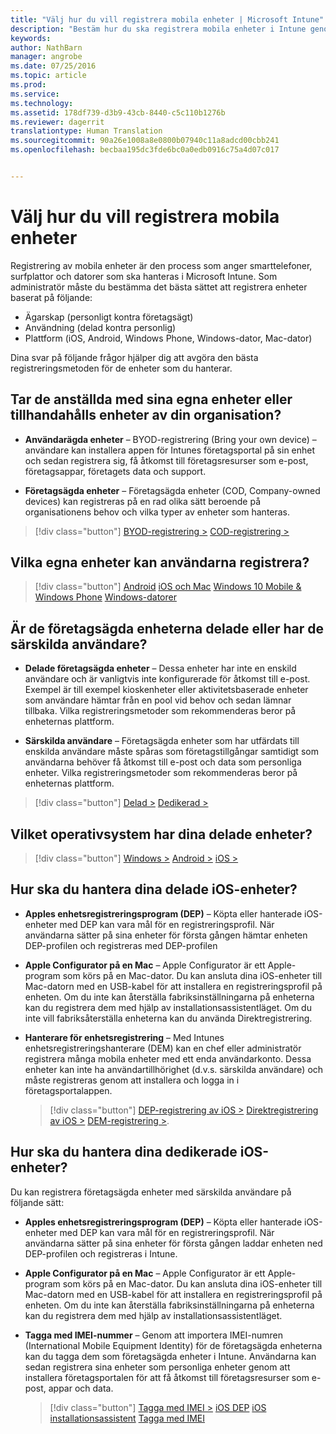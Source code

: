```yaml
---
title: "Välj hur du vill registrera mobila enheter | Microsoft Intune"
description: "Bestäm hur du ska registrera mobila enheter i Intune genom att besvara några enkla frågor"
keywords: 
author: NathBarn
manager: angrobe
ms.date: 07/25/2016
ms.topic: article
ms.prod: 
ms.service: 
ms.technology: 
ms.assetid: 178df739-d3b9-43cb-8440-c5c110b1276b
ms.reviewer: dagerrit
translationtype: Human Translation
ms.sourcegitcommit: 90a26e1008a8e0800b07940c11a8adcd00cbb241
ms.openlocfilehash: becbaa195dc3fde6bc0a0edb0916c75a4d07c017


---
```


# Välj hur du vill registrera mobila enheter

Registrering av mobila enheter är den process som anger smarttelefoner, surfplattor och datorer som ska hanteras i Microsoft Intune. Som administratör måste du bestämma det bästa sättet att registrera enheter baserat på följande:

 -  Ägarskap (personligt kontra företagsägt)
 -  Användning (delad kontra personlig)
 -  Plattform (iOS, Android, Windows Phone, Windows-dator, Mac-dator)

Dina svar på följande frågor hjälper dig att avgöra den bästa registreringsmetoden för de enheter som du hanterar.

## **Tar de anställda med sina egna enheter eller tillhandahålls enheter av din organisation?**

  - **Användarägda enheter** – BYOD-registrering (Bring your own device) – användare kan installera appen för Intunes företagsportal på sin enhet och sedan registrera sig, få åtkomst till företagsresurser som e-post, företagsappar, företagets data och support.  

  - **Företagsägda enheter** – Företagsägda enheter (COD, Company-owned devices) kan registreras på en rad olika sätt beroende på organisationens behov och vilka typer av enheter som hanteras.

> [!div class="button"]
[BYOD-registrering >](#what-byod-devices-can-your-users-enroll)   [COD-registrering >](#are-your-company-owned-devices-shared-or-do-they-have-dedicated-users)

## **Vilka egna enheter kan användarna registrera?**

> [!div class="button"]
[Android](/intune/deploy-use/set-up-android-management-with-microsoft-intune) [iOS och Mac](/intune/deploy-use/set-up-ios-and-mac-management-with-microsoft-intune) [Windows 10 Mobile & Windows Phone](/intune/deploy-use/set-up-windows-phone-management-with-microsoft-intune) [Windows-datorer](/intune/deploy-use/set-up-windows-device-management-with-microsoft-intune)

## **Är de företagsägda enheterna delade eller har de särskilda användare?**

- **Delade företagsägda enheter** – Dessa enheter har inte en enskild användare och är vanligtvis inte konfigurerade för åtkomst till e-post. Exempel är till exempel kioskenheter eller aktivitetsbaserade enheter som användare hämtar från en pool vid behov och sedan lämnar tillbaka. Vilka registreringsmetoder som rekommenderas beror på enheternas plattform.

- **Särskilda användare** – Företagsägda enheter som har utfärdats till enskilda användare måste spåras som företagstillgångar samtidigt som användarna behöver få åtkomst till e-post och data som personliga enheter. Vilka registreringsmetoder som rekommenderas beror på enheternas plattform.

> [!div class="button"]
[Delad >](#what-operating-system-are-your-shared-devices-running)   [Dedikerad >](#how-will-you-manage-dedicated-ios-devices)


## **Vilket operativsystem har dina delade enheter?**

  > [!div class="button"]
  [Windows >](/intune/deploy-use/enroll-corporate-owned-devices-with-the-device-enrollment-manager-in-microsoft-intune) [Android >](/intune/deploy-use/enroll-corporate-owned-devices-with-the-device-enrollment-manager-in-microsoft-intune) [iOS >](#how-will-you-manage-shared-ios-devices)

## **Hur ska du hantera dina delade iOS-enheter?**

- **Apples enhetsregistreringsprogram (DEP)** – Köpta eller hanterade iOS-enheter med DEP kan vara mål för en registreringsprofil. När användarna sätter på sina enheter för första gången hämtar enheten DEP-profilen och registreras med DEP-profilen

- **Apple Configurator på en Mac** – Apple Configurator är ett Apple-program som körs på en Mac-dator. Du kan ansluta dina iOS-enheter till Mac-datorn med en USB-kabel för att installera en registreringsprofil på enheten. Om du inte kan återställa fabriksinställningarna på enheterna kan du registrera dem med hjälp av installationsassistentläget. Om du inte vill fabriksåterställa enheterna kan du använda Direktregistrering.

- **Hanterare för enhetsregistrering** – Med Intunes enhetsregistreringshanterare (DEM) kan en chef eller administratör registrera många mobila enheter med ett enda användarkonto. Dessa enheter kan inte ha användartillhörighet (d.v.s. särskilda användare) och måste registreras genom att installera och logga in i företagsportalappen.

  > [!div class="button"]
  [DEP-registrering av iOS >](/intune/deploy-use/ios-device-enrollment-program-in-microsoft-intune) [Direktregistrering av iOS >](/intune/deploy-use/ios-direct-enrollment-in-microsoft-intune)  [DEM-registrering >](/intune/deploy-use/enroll-corporate-owned-devices-with-the-device-enrollment-manager-in-microsoft-intune).

## **Hur ska du hantera dina dedikerade iOS-enheter?**

Du kan registrera företagsägda enheter med särskilda användare på följande sätt:

- **Apples enhetsregistreringsprogram (DEP)** – Köpta eller hanterade iOS-enheter med DEP kan vara mål för en registreringsprofil. När användarna sätter på sina enheter för första gången laddar enheten ned DEP-profilen och registreras i Intune.

- **Apple Configurator på en Mac** – Apple Configurator är ett Apple-program som körs på en Mac-dator. Du kan ansluta dina iOS-enheter till Mac-datorn med en USB-kabel för att installera en registreringsprofil på enheten. Om du inte kan återställa fabriksinställningarna på enheterna kan du registrera dem med hjälp av installationsassistentläget.

- **Tagga med IMEI-nummer** – Genom att importera IMEI-numren (International Mobile Equipment Identity) för de företagsägda enheterna kan du tagga dem som företagsägda enheter i Intune. Användarna kan sedan registrera sina enheter som personliga enheter genom att installera företagsportalen för att få åtkomst till företagsresurser som e-post, appar och data.

  > [!div class="button"]
  [Tagga med IMEI >](/intune/deploy-use/specify-corporate-owned-devices-with-international-mobile-equipment-identity-imei-numbers) [iOS DEP](/intune/deploy-use/ios-device-enrollment-program-in-microsoft-intune) [iOS installationsassistent](/intune/deploy-use/ios-setup-assistant-enrollment-in-microsoft-intune) [Tagga med IMEI](/intune/deploy-use/specify-corporate-owned-devices-with-international-mobile-equipment-identity-imei-numbers)



<!--HONumber=Aug16_HO2-->


